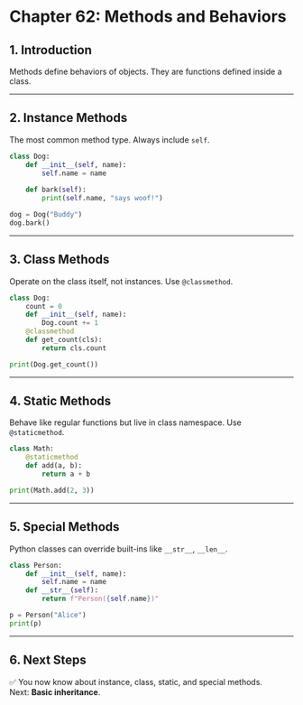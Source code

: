 # Chapter 62: Methods and Behaviors

## 1. Introduction
Methods define behaviors of objects. They are functions defined inside a class.  

---

## 2. Instance Methods
The most common method type. Always include `self`.

```python
class Dog:
    def __init__(self, name):
        self.name = name
    
    def bark(self):
        print(self.name, "says woof!")

dog = Dog("Buddy")
dog.bark()
```

---

## 3. Class Methods
Operate on the class itself, not instances. Use `@classmethod`.

```python
class Dog:
    count = 0
    def __init__(self, name):
        Dog.count += 1
    @classmethod
    def get_count(cls):
        return cls.count

print(Dog.get_count())
```

---

## 4. Static Methods
Behave like regular functions but live in class namespace. Use `@staticmethod`.

```python
class Math:
    @staticmethod
    def add(a, b):
        return a + b

print(Math.add(2, 3))
```

---

## 5. Special Methods
Python classes can override built-ins like `__str__`, `__len__`.

```python
class Person:
    def __init__(self, name):
        self.name = name
    def __str__(self):
        return f"Person({self.name})"

p = Person("Alice")
print(p)
```

---

## 6. Next Steps
✅ You now know about instance, class, static, and special methods.  
Next: **Basic inheritance**.

